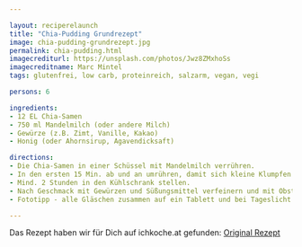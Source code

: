 ```yaml
---

layout: reciperelaunch
title: "Chia-Pudding Grundrezept"
image: chia-pudding-grundrezept.jpg
permalink: chia-pudding.html
imagecrediturl: https://unsplash.com/photos/Jwz8ZMxhoSs
imagecreditname: Marc Mintel
tags: glutenfrei, low carb, proteinreich, salzarm, vegan, vegi

persons: 6

ingredients:
- 12 EL Chia-Samen
- 750 ml Mandelmilch (oder andere Milch)
- Gewürze (z.B. Zimt, Vanille, Kakao)
- Honig (oder Ahornsirup, Agavendicksaft)

directions:
- Die Chia-Samen in einer Schüssel mit Mandelmilch verrühren.
- In den ersten 15 Min. ab und an umrühren, damit sich kleine Klumpfen bilden.
- Mind. 2 Stunden in den Kühlschrank stellen.
- Nach Geschmack mit Gewürzen und Süßungsmittel verfeinern und mit Obst, Haferflocken, Nüssen ergänzen oder einfach so genießen.
- Fototipp - alle Gläschen zusammen auf ein Tablett und bei Tageslicht fotografieren.

---
```


Das Rezept haben wir für Dich auf ichkoche.at gefunden: [Original Rezept](
https://www.ichkoche.at/chia-pudding-grundrezept-rezept-221685)
